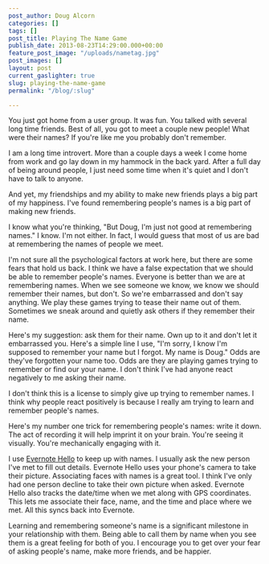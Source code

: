 ```yaml
---
post_author: Doug Alcorn
categories: []
tags: []
post_title: Playing The Name Game
publish_date: 2013-08-23T14:29:00.000+00:00
feature_post_image: "/uploads/nametag.jpg"
post_images: []
layout: post
current_gaslighter: true
slug: playing-the-name-game
permalink: "/blog/:slug"

---
```

You just got home from a user group. It was fun. You talked with
several long time friends. Best of all, you got to meet a couple new
people! What were their names? If you're like me you probably don't
remember.

I am a long time introvert. More than a couple days a week I come home
from work and go lay down in my hammock in the back yard. After a full
day of being around people, I just need some time when it's quiet and
I don't have to talk to anyone.

And yet, my friendships and my ability to make new friends plays a big
part of my happiness. I've found remembering people's names is a big
part of making new friends.

I know what you're thinking, "But Doug, I'm just not good at
remembering names." I know. I'm not either. In fact, I would guess
that most of us are bad at remembering the names of people we meet.

I'm not sure all the psychological factors at work here, but there are
some fears that hold us back. I think we have a false expectation that
we should be able to remember people's names. Everyone is better than
we are at remembering names. When we see someone we know, we know we
should remember their names, but don't. So we're embarrassed and don't
say anything. We play these games trying to tease their name out of
them. Sometimes we sneak around and quietly ask others if they
remember their name.

Here's my suggestion: ask them for their name. Own up to it and don't
let it embarrassed you. Here's a simple line I use, "I'm sorry, I know
I'm supposed to remember your name but I forgot. My name is Doug."
Odds are they've forgotten your name too. Odds are they are playing
games trying to remember or find our your name. I don't think I've had
anyone react negatively to me asking their name.

I don't think this is a license to simply give up trying to remember
names. I think why people react positively is because I really am
trying to learn and remember people's names.

Here's my number one trick for remembering people's names: write it
down. The act of recording it will help imprint it on your brain.
You're seeing it visually. You're mechanically engaging with it.

I use [Evernote Hello](http://evernote.com/hello/) to keep up with
names. I usually ask the new person I've met to fill out details.
Evernote Hello uses your phone's camera to take their picture.
Associating faces with names is a great tool. I think I've only had
one person decline to take their own picture when asked. Evernote
Hello also tracks the date/time when we met along with GPS
coordinates. This lets me associate their face, name, and the time and
place where we met. All this syncs back into Evernote.

Learning and remembering someone's name is a significant milestone in
your relationship with them. Being able to call them by name when you
see them is a great feeling for both of you. I encourage you to get
over your fear of asking people's name, make more friends, and be
happier.
